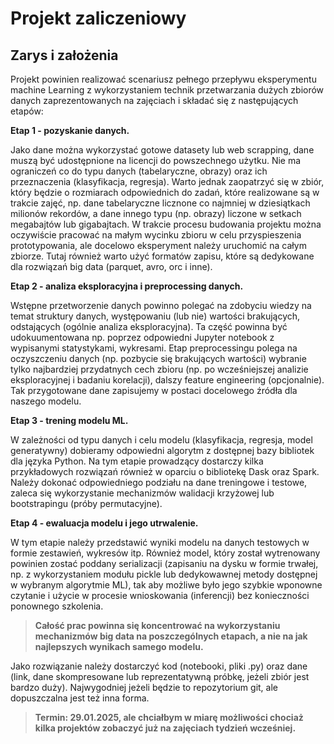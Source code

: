 # Projekt zaliczeniowy

## Zarys i założenia


Projekt powinien realizować scenariusz pełnego przepływu eksperymentu machine Learning z wykorzystaniem technik przetwarzania dużych zbiorów danych zaprezentowanych na zajęciach i składać się z następujących etapów:

**Etap 1 - pozyskanie danych.**  

Jako dane można wykorzystać gotowe datasety lub web scrapping, dane muszą być udostępnione na licencji do powszechnego użytku. Nie ma ograniczeń co do typu danych (tabelaryczne, obrazy) oraz ich przeznaczenia (klasyfikacja, regresja). Warto jednak zaopatrzyć się w zbiór, który będzie o rozmiarach odpowiednich do zadań, które realizowane są w trakcie zajęć, np. dane tabelaryczne licznone co najmniej w dziesiątkach milionów rekordów, a dane innego typu (np. obrazy) liczone w setkach megabajtów lub gigabajtach. W trakcie procesu budowania projektu można oczywiście pracować na małym wycinku zbioru w celu przyspieszenia prototypowania, ale docelowo eksperyment należy uruchomić na całym zbiorze. Tutaj również warto użyć formatów zapisu, które są dedykowane dla rozwiązań big data (parquet, avro, orc i inne).

**Etap 2 - analiza eksploracyjna i preprocessing danych.**  

Wstępne przetworzenie danych powinno polegać na zdobyciu wiedzy na temat struktury danych, występowaniu (lub nie) wartości brakujących, odstających (ogólnie analiza eksploracyjna). Ta część powinna być udokuumentowana np. poprzez odpowiedni Jupyter notebook z wypisanymi statystykami, wykresami.
Etap preprocessingu polega na oczyszczeniu danych (np. pozbycie się brakujących wartości) wybranie tylko najbardziej przydatnych cech zbioru (np. po wcześniejszej analizie eksploracyjnej i badaniu korelacji), dalszy feature engineering (opcjonalnie). Tak przygotowane dane zapisujemy w postaci docelowego źródła dla naszego modelu.

**Etap 3 - trening modelu ML.**

W zależności od typu danych i celu modelu (klasyfikacja, regresja, model generatywny) dobieramy odpowiedni algorytm z dostępnej bazy bibliotek dla języka Python. Na tym etapie prowadzący dostarczy kilka przykładowych rozwiązań również w oparciu o bibliotekę Dask oraz Spark. Należy dokonać odpowiedniego podziału na dane treningowe i testowe, zaleca się wykorzystanie mechanizmów walidacji krzyżowej lub bootstrapingu (próby permutacyjne).


**Etap 4 - ewaluacja modelu i jego utrwalenie.**

W tym etapie należy przedstawić wyniki modelu na danych testowych w formie zestawień, wykresów itp. Również model, który został wytrenowany powinien zostać poddany serializacji (zapisaniu na dysku w formie trwałej, np. z wykorzystaniem modułu pickle lub dedykowawnej metody dostępnej w wybranym algorytmie ML), tak aby możliwe było jego szybkie wponowne czytanie i użycie w procesie wnioskowania (inferencji) bez konieczności ponownego szkolenia.

>**Całość prac powinna się koncentrować na wykorzystaniu mechanizmów big data na poszczególnych etapach, a nie na jak najlepszych wynikach samego modelu.**


Jako rozwiązanie należy dostarczyć kod (notebooki, pliki .py) oraz dane (link, dane skompresowane lub reprezentatywną próbkę, jeżeli zbiór jest bardzo duży). Najwygodniej jeżeli będzie to repozytorium git, ale dopuszczalna jest też inna forma.

>**Termin: 29.01.2025, ale chciałbym w miarę możliwości chociaż kilka projektów zobaczyć już na zajęciach tydzień wcześniej.**
